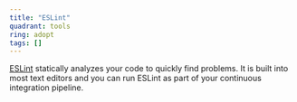 ```yaml
---
title: "ESLint"
quadrant: tools
ring: adopt
tags: []
---
```

[ESLint](https://eslint.org/) statically analyzes your code to quickly find problems. 
It is built into most text editors and you can run ESLint as part of your continuous integration pipeline.
```